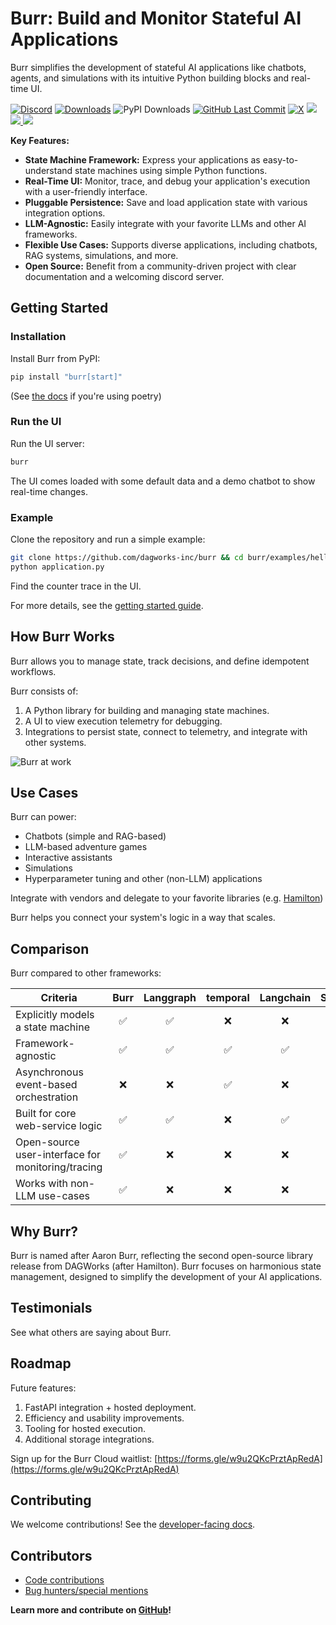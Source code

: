 # Burr: Build and Monitor Stateful AI Applications

Burr simplifies the development of stateful AI applications like chatbots, agents, and simulations with its intuitive Python building blocks and real-time UI.

[![Discord](https://img.shields.io/badge/Join-Burr_Discord-7289DA?logo=discord)](https://discord.gg/6Zy2DwP4f3)
[![Downloads](https://static.pepy.tech/badge/burr/month)](https://pepy.tech/project/burr)
![PyPI Downloads](https://static.pepy.tech/badge/burr)
[![GitHub Last Commit](https://img.shields.io/github/last-commit/dagworks-inc/burr)](https://github.com/dagworks-inc/burr/pulse)
[![X](https://img.shields.io/badge/follow-%40burr_framework-1DA1F2?logo=x&style=social)](https://twitter.com/burr_framework)
<a target="_blank" href="https://linkedin.com/showcase/dagworks-inc" style="background:none">
  <img src="https://img.shields.io/badge/DAGWorks-Follow-purple.svg?logo=linkedin" />
</a>
<a href="https://twitter.com/burr_framework" target="_blank">
  <img src="https://img.shields.io/badge/burr_framework-Follow-purple.svg?logo=X"/>
</a>
<a href="https://twitter.com/dagworks" target="_blank">
  <img src="https://img.shields.io/badge/DAGWorks-Follow-purple.svg?logo=X"/>
</a>

**Key Features:**

*   **State Machine Framework:**  Express your applications as easy-to-understand state machines using simple Python functions.
*   **Real-Time UI:** Monitor, trace, and debug your application's execution with a user-friendly interface.
*   **Pluggable Persistence:** Save and load application state with various integration options.
*   **LLM-Agnostic:** Easily integrate with your favorite LLMs and other AI frameworks.
*   **Flexible Use Cases:** Supports diverse applications, including chatbots, RAG systems, simulations, and more.
*   **Open Source:** Benefit from a community-driven project with clear documentation and a welcoming discord server.

## Getting Started

### Installation

Install Burr from PyPI:

```bash
pip install "burr[start]"
```

(See [the docs](https://burr.dagworks.io/getting_started/install/) if you're using poetry)

### Run the UI

Run the UI server:

```bash
burr
```

The UI comes loaded with some default data and a demo chatbot to show real-time changes.

### Example

Clone the repository and run a simple example:

```bash
git clone https://github.com/dagworks-inc/burr && cd burr/examples/hello-world-counter
python application.py
```

Find the counter trace in the UI.

For more details, see the [getting started guide](https://burr.dagworks.io/getting_started/simple-example/).

## How Burr Works

Burr allows you to manage state, track decisions, and define idempotent workflows.

Burr consists of:

1.  A Python library for building and managing state machines.
2.  A UI to view execution telemetry for debugging.
3.  Integrations to persist state, connect to telemetry, and integrate with other systems.

![Burr at work](https://github.com/DAGWorks-Inc/burr/blob/main/chatbot.gif)

## Use Cases

Burr can power:

*   Chatbots (simple and RAG-based)
*   LLM-based adventure games
*   Interactive assistants
*   Simulations
*   Hyperparameter tuning and other (non-LLM) applications

Integrate with vendors and delegate to your favorite libraries (e.g. [Hamilton](https://github.com/DAGWorks-Inc/hamilton))

Burr helps you connect your system's logic in a way that scales.

## Comparison

Burr compared to other frameworks:

| Criteria                                          | Burr | Langgraph | temporal | Langchain | Superagent | Hamilton |
| ------------------------------------------------- | :--: | :-------: | :------: | :-------: | :--------: | :------: |
| Explicitly models a state machine                 |  ✅  |    ✅     |    ❌    |    ❌     |     ❌     |    ❌    |
| Framework-agnostic                                |  ✅  |    ✅     |    ✅    |    ✅     |     ❌     |    ✅    |
| Asynchronous event-based orchestration            |  ❌  |    ❌     |    ✅    |    ❌     |     ❌     |    ❌    |
| Built for core web-service logic                  |  ✅  |    ✅     |    ❌    |    ✅     |     ✅     |    ✅    |
| Open-source user-interface for monitoring/tracing |  ✅  |    ❌     |    ❌    |    ❌     |     ❌     |    ✅    |
| Works with non-LLM use-cases                      |  ✅  |    ❌     |    ❌    |    ❌     |     ❌     |    ✅    |

## Why Burr?

Burr is named after Aaron Burr, reflecting the second open-source library release from DAGWorks (after Hamilton). Burr focuses on harmonious state management, designed to simplify the development of your AI applications.

## Testimonials

See what others are saying about Burr.

## Roadmap

Future features:

1.  FastAPI integration + hosted deployment.
2.  Efficiency and usability improvements.
3.  Tooling for hosted execution.
4.  Additional storage integrations.

Sign up for the Burr Cloud waitlist:  [https://forms.gle/w9u2QKcPrztApRedA](https://forms.gle/w9u2QKcPrztApRedA)

## Contributing

We welcome contributions! See the [developer-facing docs](https://burr.dagworks.io/contributing).

## Contributors

*   [Code contributions](https://github.com/apache/burr/graphs/contributors)
*   [Bug hunters/special mentions](https://github.com/apache/burr/graphs/contributors)

**Learn more and contribute on [GitHub](https://github.com/apache/burr)!**